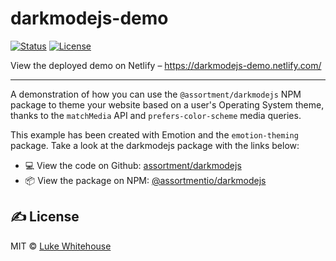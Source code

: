 # darkmodejs-demo

<div>

[![Status](https://img.shields.io/badge/status-active-success.svg)]()
[![License](https://img.shields.io/badge/license-MIT-blue.svg)](/LICENSE)

</div>

View the deployed demo on Netlify – https://darkmodejs-demo.netlify.com/

---

A demonstration of how you can use the `@assortment/darkmodejs` NPM package to theme your website based on a user's Operating System theme, thanks to the `matchMedia` API and `prefers-color-scheme` media queries.

This example has been created with Emotion and the `emotion-theming` package. Take a look at the darkmodejs package with the links below:

- 💻 View the code on Github: [assortment/darkmodejs](https://github.com/Assortment/darkmodejs)
- 📦 View the package on NPM: [@assortmentio/darkmodejs](https://www.npmjs.com/package/@assortment/darkmodejs)

## ✍️ License

MIT © [Luke Whitehouse](https://lukewhitehouse.co.uk)
